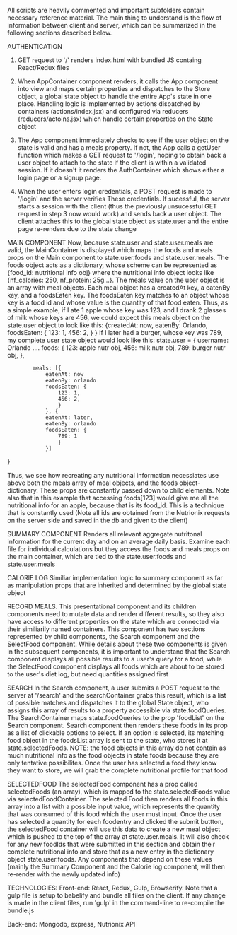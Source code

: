 
All scripts are heavily commented and important subfolders contain necessary reference material.
The main thing to understand is the flow of information between client and server, which can be summarized in the following sections described below.


AUTHENTICATION
1) GET request to '/' renders index.html with bundled JS containg React/Redux files

2) When AppContainer component renders, it calls the App component into view and maps certain properties and dispatches to the Store object, a global state object to handle the entire App's state
in one place. Handling logic is implemented by actions dispatched by containers (actions/index.jsx)
and configured via reducers (reducers/actoins.jsx) which handle certain properties on the State object

3) The App component immediately checks to see if the user object on the state is valid and has a meals
property. If not, the App calls a getUser function which makes a GET request to '/login', hoping to obtain back a user object to attach to the state if the client is within a validated session. If it doesn't it renders the AuthContainer which shows either a login page or a signup page.

4) When the user enters login credentials, a POST request is made to '/login' and the server verifies
These credentials. If sucessful, the server starts a session with the client (thus the previously unsucessful GET request in step 3 now would work) and sends back a user object. The client attaches this to the global state object as state.user and the entire page re-renders due to the state change


MAIN COMPONENT
Now, because state.user and state.user.meals are valid, the MainContainer is displayed which maps
the foods and meals props on the Main component to state.user.foods and state.user.meals. The foods object acts as a dictionary, whose scheme can be represented as {food_id: nutritional info obj} where
the nutritional info object looks like {nf_calories: 250, nf_protein: 25g...}. The meals value on the user object is an array with meal objects. Each meal object has a createdAt key, a eatenBy key, and a foodsEaten key. The foodsEaten key matches to an object whose key is a food id and whose value is the quantity of that food eaten. Thus, as a simple example, if I ate 1 apple whose key was 123, and I drank 2 glasses of milk whose keys are 456, we could expect this meals object on the state.user object to look like this: 
	{createdAt: now,
	 eatenBy: Orlando,
	 foodsEaten: {
	 		123: 1,
	 		456: 2,
	 	}
	}
If I later had a burger, whose key was 789, my complete user state object would look like this:
state.user = {
			username: Orlando
			....
			foods: {
				123: apple nutr obj,
				456: milk nutr obj,
				789: burger nutr obj,
			},

			meals: [{
				eatenAt: now
				eatenBy: orlando
				foodsEaten: {
					123: 1,
					456: 2,
					}
				}, {
				eatenAt: later,
				eatenBy: orlando
				foodsEaten: {
					789: 1
					}
				}]
}

Thus, we see how recreating any nutritional information necessiates use above both the meals array of meal objects, and the foods object-dictionary. These props are constantly passed down to child elements. Note also that in this example that accessing foods[123] would give me all the nutritional info for an apple, because that is its food_id. This is a technique that is constantly used 
(Note all ids are obtained from the Nutrionix requests on the server side and saved in the db and given to the client)

SUMMARY COMPONENT
Renders all relevant aggregate nutritonal information for the current day and on an average daily basis. Examine each file for individual calculations but they access the foods and meals props on the main container, which are tied to the state.user.foods and state.user.meals

CALORIE LOG
Similiar implementation logic to summary component as far as manipulation props that are inherited and determined by the global state object

RECORD MEALS.
This presentational component and its children components need to mutate data and render different results, so they also have access to different properties on the state which are connected via their similiarily named containers. This component has two sections represented by child components, the
Search component and the SelectFood component. While details about these two components is given in the subsequent components, it is important to understand that the Search component displays all possible results to a user's query for a food, while the SelectFood component displays all foods which are about to be stored to the user's diet log, but need quantities assigned first

SEARCH
In the Search component, a user submits a POST request
to the server at '/search' and the searchContainer grabs this result, which is a list of possible matches and dispatches it to the global State object, who assigns this array of results to a property  accessible via state.foodQueries. The SearchContainer maps state.foodQueries to the prop 'foodList' on the Search component. Search component then renders these foods in its prop as a list of clickable options to select. If an option is selected, its matching food object in the foodsList array is sent to the state, who stores it at state.selectedFoods.
NOTE: the food objects in this array do not contain as much nutritional info as the food objects in state.foods because they are only tentative possibilites. Once the user has selected a food they know they want to store, we will grab the complete nutritional profile for that food

SELECTEDFOOD
The selectedFood component has a prop called selectedFoods (an array), which is mapped to the state.selectedFoods value via selectedFoodContainer. The selected Food then renders all foods in this array into a list with a possible input value, which represents the quantity that was consumed of this food which the user must input. Once the user has selected a quantity for each foodentry and clicked the submit buttton, the selectedFood container will use this data to create a new meal object which is pushed to the top of the array at state.user.meals. It will also check for any new foodIds that were submitted in this section and obtain their complete nutritional info and store that as a new entry in the dictionary object state.user.foods. Any components that depend on these values (mainly the Summary Component and the Calorie log component, will then re-render with the newly updated info)


TECHNOLOGIES:
Front-end: React, Redux, Gulp, Browserify. Note that a gulp file is setup to babelify and bundle all files on the client. If any change is made in the client files, run 'gulp' in the command-line to re-compile the bundle.js

Back-end: Mongodb, express, Nutrionix API